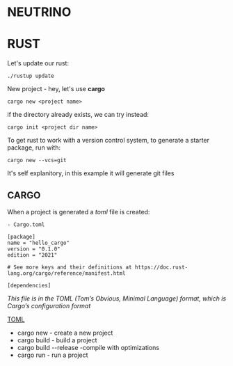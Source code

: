 # NEUTRINO

# RUST
Let's update our rust:
```
./rustup update
```

New project - hey, let's use __cargo__
```
cargo new <project name>
```

if the directory already exists, we can try instead:
```
cargo init <project dir name>
```

To get rust to work with a version control system, to generate a starter package, run with:
```
cargo new --vcs=git
```
It's self explanitory, in this example it will generate git files

## CARGO
When a project is generated a _toml_ file is created:
```
- Cargo.toml

[package]
name = "hello_cargo"
version = "0.1.0"
edition = "2021"

# See more keys and their definitions at https://doc.rust-lang.org/cargo/reference/manifest.html

[dependencies]
```

_This file is in the TOML (Tom’s Obvious, Minimal Language) format, which is Cargo’s configuration format_

[TOML](https://toml.io/en/)

- cargo new - create a new project
- cargo build - build a project
- cargo build --release -compile with optimizations
- cargo run - run a project


